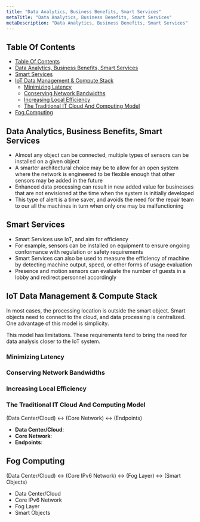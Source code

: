 ```yaml
---
title: "Data Analytics, Business Benefits, Smart Services"
metaTitle: "Data Analytics, Business Benefits, Smart Services"
metaDescription: "Data Analytics, Business Benefits, Smart Services"
---
```


## Table Of Contents

- [Table Of Contents](#table-of-contents)
- [Data Analytics, Business Benefits, Smart Services](#data-analytics-business-benefits-smart-services)
- [Smart Services](#smart-services)
- [IoT Data Management & Compute Stack](#iot-data-management--compute-stack)
  - [Minimizing Latency](#minimizing-latency)
  - [Conserving Network Bandwidths](#conserving-network-bandwidths)
  - [Increasing Local Efficiency](#increasing-local-efficiency)
  - [The Traditional IT Cloud And Computing Model](#the-traditional-it-cloud-and-computing-model)
- [Fog Computing](#fog-computing)

## Data Analytics, Business Benefits, Smart Services

- Almost any object can be connected, multiple types of sensors can be installed on a given object
- A smarter architectural choice may be to allow for an open system where the network is engineered to be flexible enough that other sensors may be added in the future
- Enhanced data processing can result in new added value for businesses that are not envisioned at the time when the system is initially developed
- This type of alert is a time saver, and avoids the need for the repair team to our all the machines in turn when only one may be malfunctioning

## Smart Services

- Smart Services use IoT, and aim for efficiency
- For example, sensors can be installed on equipment to ensure ongoing conformance with regulation or safety requirements
- Smart Services can also be used to measure the efficiency of machine by detecting machine output, speed, or other forms of usage evaluation
- Presence and motion sensors can evaluate the number of guests in a lobby and redirect personnel accordingly

## IoT Data Management & Compute Stack

In most cases, the processing location is outside the smart object. Smart objects need to connect to the cloud, and data processing is centralized. One advantage of this model is simplicity.

This model has limitations. These requirements tend to bring the need for data analysis closer to the IoT system.

### Minimizing Latency

### Conserving Network Bandwidths

### Increasing Local Efficiency

### The Traditional IT Cloud And Computing Model

(Data Center/Cloud) <-> (Core Network) <-> (Endpoints)

- **Data Center/Cloud**:
- **Core Network**:
- **Endpoints**:

## Fog Computing

(Data Center/Cloud) <-> (Core IPv6 Network) <-> (Fog Layer) <-> (Smart Objects)

- Data Center/Cloud
- Core IPv6 Network
- Fog Layer
- Smart Objects
